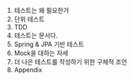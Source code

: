 1. 테스트는 왜 필요한가
2. 단위 테스트
3. TDD 
4. 테스트는 문서다.
5. Spring & JPA 기반 테스트
6. Mock을 대하는 자세
7. 더 나은 테스트를 작성하기 위한 구체적 조언
8. Appendix